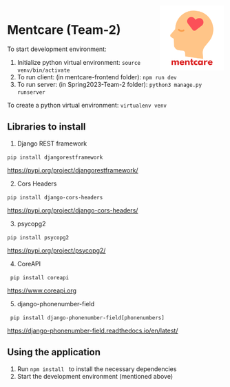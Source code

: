 <img src="https://github.com/omansour-se-nyu/Spring2023-Team-2/blob/main/mentcare-frontend/src/assets/mentcare_logo.png" height=150 align='right'/>

# Mentcare (Team-2)

To start development environment:

1. Initialize python virtual environment: ```source venv/bin/activate```
2. To run client: (in mentcare-frontend folder): ```npm run dev```
3. To run server: (in Spring2023-Team-2 folder): ```python3 manage.py runserver```

To create a python virtual environment: ```virtualenv venv```

## Libraries to install

1. Django REST framework

```pip install djangorestframework```

https://pypi.org/project/djangorestframework/

2. Cors Headers

``` pip install django-cors-headers ```

https://pypi.org/project/django-cors-headers/

3. psycopg2

``` pip install psycopg2 ```

https://pypi.org/project/psycopg2/

4. CoreAPI

``` pip install coreapi```

https://www.coreapi.org

5. django-phonenumber-field

``` pip install django-phonenumber-field[phonenumbers]```

https://django-phonenumber-field.readthedocs.io/en/latest/

## Using the application

1. Run ```npm install ``` to install the necessary dependencies
2. Start the development environment (mentioned above)